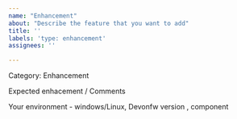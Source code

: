 ```yaml
---
name: "Enhancement"
about: "Describe the feature that you want to add"
title: ''
labels: 'type: enhancement'
assignees: ''

---
```

Category: Enhancement

Expected enhacement / Comments

Your environment - windows/Linux, Devonfw version , component
